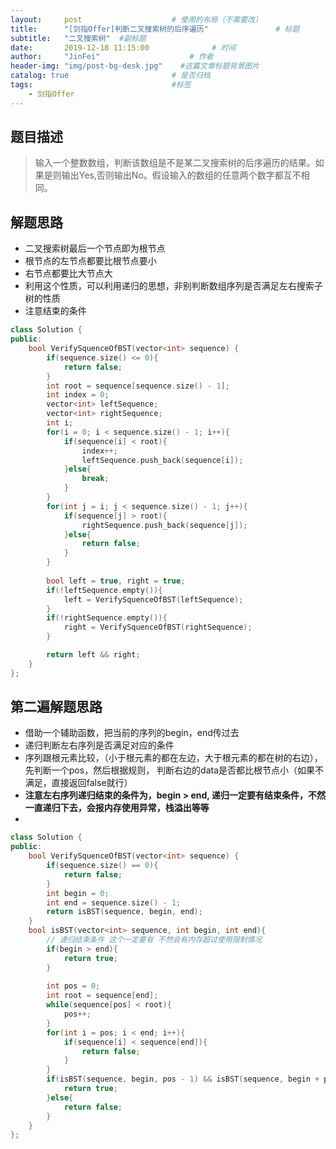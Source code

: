 ```yaml
---
layout:     post                    # 使用的布局（不需要改） 
title:      "[剑指Offer]判断二叉搜索树的后序遍历"               # 标题  
subtitle:   "二叉搜索树"  #副标题 
date:       2019-12-18 11:15:00              # 时间 
author:     "JinFei"                    # 作者 
header-img: "img/post-bg-desk.jpg"    #这篇文章标题背景图片 
catalog: true                       # 是否归档 
tags:                               #标签     
    - 剑指Offer 
---
```


## 题目描述

> 输入一个整数数组，判断该数组是不是某二叉搜索树的后序遍历的结果。如果是则输出Yes,否则输出No。假设输入的数组的任意两个数字都互不相同。

## 解题思路
- 二叉搜索树最后一个节点即为根节点
- 根节点的左节点都要比根节点要小
- 右节点都要比大节点大
- 利用这个性质，可以利用递归的思想，非别判断数组序列是否满足左右搜索子树的性质
- 注意结束的条件

```C++
class Solution {
public:
    bool VerifySquenceOfBST(vector<int> sequence) {
        if(sequence.size() <= 0){
            return false;
        }
        int root = sequence[sequence.size() - 1];
        int index = 0;
        vector<int> leftSequence;
        vector<int> rightSequence;
        int i;
        for(i = 0; i < sequence.size() - 1; i++){
            if(sequence[i] < root){
                index++;
                leftSequence.push_back(sequence[i]);
            }else{
                break;
            }
        }
        for(int j = i; j < sequence.size() - 1; j++){
            if(sequence[j] > root){
                rightSequence.push_back(sequence[j]);
            }else{
                return false;
            }
        }
        
        bool left = true, right = true;
        if(!leftSequence.empty()){
            left = VerifySquenceOfBST(leftSequence);
        }
        if(!rightSequence.empty()){
            right = VerifySquenceOfBST(rightSequence);
        }

        return left && right;
    }
};
```

## 第二遍解题思路

- 借助一个辅助函数，把当前的序列的begin，end传过去
- 递归判断左右序列是否满足对应的条件
- 序列跟根元素比较，（小于根元素的都在左边，大于根元素的都在树的右边），先判断一个pos，然后根据规则， 判断右边的data是否都比根节点小（如果不满足，直接返回false就行）
- **注意左右序列递归结束的条件为，begin > end, 递归一定要有结束条件，不然一直递归下去，会报内存使用异常，栈溢出等等**
- 

```C++
class Solution {
public:
    bool VerifySquenceOfBST(vector<int> sequence) {
        if(sequence.size() == 0){
            return false;
        }
        int begin = 0;
        int end = sequence.size() - 1;
        return isBST(sequence, begin, end);
    }
    bool isBST(vector<int> sequence, int begin, int end){
        // 递归结束条件 这个一定要有 不然会有内存超过使用限制情况
        if(begin > end){
            return true;
        }
        
        int pos = 0;
        int root = sequence[end];
        while(sequence[pos] < root){
            pos++;
        }
        for(int i = pos; i < end; i++){
            if(sequence[i] < sequence[end]){
                return false;
            }
        }
        if(isBST(sequence, begin, pos - 1) && isBST(sequence, begin + pos, end - 1)){
            return true;
        }else{
            return false;
        }
    }
};
```

  